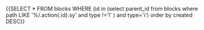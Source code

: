 {{SELECT * FROM blocks WHERE (id in (select parent_id from blocks where path LIKE '%/.action{.id}.sy' and type !='l' ) and type='i')  order by created DESC}}